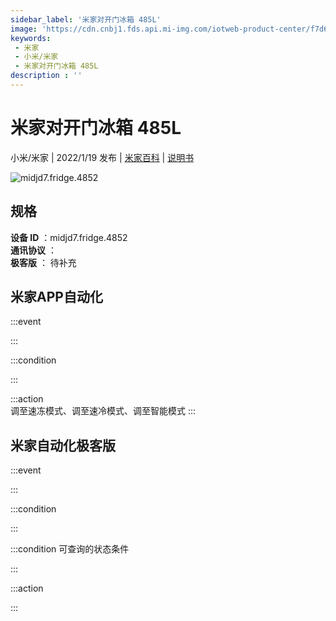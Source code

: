 ```yaml
---
sidebar_label: '米家对开门冰箱 485L'
image: 'https://cdn.cnbj1.fds.api.mi-img.com/iotweb-product-center/f7d6631b0c794ff6dac5cd20a3eb0212_1637814986121.png?GalaxyAccessKeyId=AKVGLQWBOVIRQ3XLEW&Expires=9223372036854775807&Signature=vXDOIBFbeHZm5lp1fNyEu1NfmTU='
keywords: 
 - 米家
 - 小米/米家
 - 米家对开门冰箱 485L
description : ''
---
```

# 米家对开门冰箱 485L

小米/米家 | 2022/1/19 发布 | [米家百科](https://home.mi.com/webapp/content/baike/product/index.html?model=midjd7.fridge.4852) | [说明书](https://home.mi.com/views/introduction.html?model=midjd7.fridge.4852&region=cn)

![midjd7.fridge.4852](https://cdn.cnbj1.fds.api.mi-img.com/iotweb-product-center/f7d6631b0c794ff6dac5cd20a3eb0212_1637814986121.png?GalaxyAccessKeyId=AKVGLQWBOVIRQ3XLEW&Expires=9223372036854775807&Signature=vXDOIBFbeHZm5lp1fNyEu1NfmTU=)

## 规格  
> 
**设备 ID** ：midjd7.fridge.4852  
**通讯协议** ：  
**极客版**  ： 待补充 


## 米家APP自动化  

:::event  

:::

:::condition  

:::

:::action   
调至速冻模式、调至速冷模式、调至智能模式
:::

## 米家自动化极客版  

:::event  

:::

:::condition  

:::

:::condition 可查询的状态条件  

:::

:::action  

:::

        
